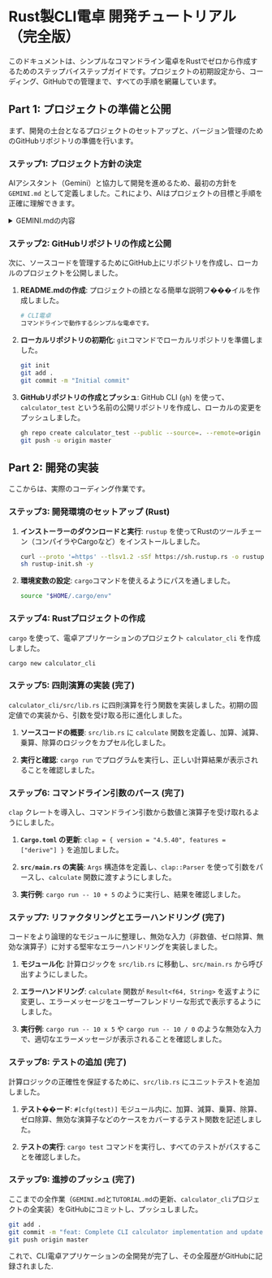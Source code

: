 # Rust製CLI電卓 開発チュートリアル（完全版）

このドキュメントは、シンプルなコマンドライン電卓をRustでゼロから作成するためのステップバイステップガイドです。プロジェクトの初期設定から、コーディング、GitHubでの管理まで、すべての手順を網羅しています。

## Part 1: プロジェクトの準備と公開

まず、開発の土台となるプロジェクトのセットアップと、バージョン管理のためのGitHubリポジトリの準備を行います。

### ステップ1: プロジェクト方針の決定

AIアシスタント（Gemini）と協力して開発を進めるため、最初の方針を `GEMINI.md` として定義しました。これにより、AIはプロジェクトの目標と手順を正確に理解できます。

<details>
<summary>GEMINI.mdの内容</summary>

```markdown
# Project: CLI Calculator in Rust

This document outlines the step-by-step plan for building a command-line interface (CLI) calculator application using Rust. The goal is to create a simple, yet robust, calculator that can perform basic arithmetic operations.

This plan is designed to be executed by an AI assistant.

## Development Plan

### 1. Project Setup
- **Action:** Initialize a new Rust project using Cargo.
- **Command:** `cargo new calculator_cli`
- **Verification:** Confirm that `Cargo.toml` and `src/main.rs` are created successfully.

### 2. Implement Addition
- **File:** `src/main.rs`
- **Action:** Write a simple function to add two numbers. For now, use hardcoded values.
- **Goal:** Verify the basic program structure and compilation.
- **Verification:** Run `cargo run` and check that the correct sum is printed to the console.

... (以降のステップも同様) ...
```
</details>

### ステップ2: GitHubリポジトリの作成と公開

次に、ソースコードを管理するためにGitHub上にリポジトリを作成し、ローカルのプロジェクトを公開しました。

1.  **README.mdの作成**:
    プロジェクトの顔となる簡単な説明フ���イルを作成しました。

    ```bash
    # CLI電卓
    コマンドラインで動作するシンプルな電卓です。
    ```

2.  **ローカルリポジトリの初期化**:
    `git`コマンドでローカルリポジトリを準備しました。

    ```bash
    git init
    git add .
    git commit -m "Initial commit"
    ```

3.  **GitHubリポジトリの作成とプッシュ**:
    GitHub CLI (`gh`) を使って、`calculator_test` という名前の公開リポジトリを作成し、ローカルの変更をプッシュしました。

    ```bash
    gh repo create calculator_test --public --source=. --remote=origin
    git push -u origin master
    ```

## Part 2: 開発の実装

ここからは、実際のコーディング作業です。

### ステップ3: 開発環境のセットアップ (Rust)

1.  **インストーラーのダウンロードと実行**:
    `rustup` を使ってRustのツールチェーン（コンパイラやCargoなど）をインストールしました。

    ```bash
    curl --proto '=https' --tlsv1.2 -sSf https://sh.rustup.rs -o rustup-init.sh
    sh rustup-init.sh -y
    ```

2.  **環境変数の設定**:
    `cargo`コマンドを使えるようにパスを通しました。

    ```bash
    source "$HOME/.cargo/env"
    ```

### ステップ4: Rustプロジェクトの作成

`cargo` を使って、電卓アプリケーションのプロジェクト `calculator_cli` を作成しました。

```bash
cargo new calculator_cli
```

### ステップ5: 四則演算の実装 (完了)

`calculator_cli/src/lib.rs` に四則演算を行う関数を実装しました。初期の固定値での実装から、引数を受け取る形に進化しました。

1.  **ソースコードの概要**:
    `src/lib.rs` に `calculate` 関数を定義し、加算、減算、乗算、除算のロジックをカプセル化しました。

2.  **実行と確認**:
    `cargo run` でプログラムを実行し、正しい計算結果が表示されることを確認しました。

### ステップ6: コマンドライン引数のパース (完了)

`clap` クレートを導入し、コマンドライン引数から数値と演算子を受け取れるようにしました。

1.  **`Cargo.toml` の更新**:
    `clap = { version = "4.5.40", features = ["derive"] }` を追加しました。

2.  **`src/main.rs` の実装**:
    `Args` 構造体を定義し、`clap::Parser` を使って引数をパースし、`calculate` 関数に渡すようにしました。

3.  **実行例**:
    `cargo run -- 10 + 5` のように実行し、結果を確認しました。

### ステップ7: リファクタリングとエラーハンドリング (完了)

コードをより論理的なモジュールに整理し、無効な入力（非数値、ゼロ除算、無効な演算子）に対する堅牢なエラーハンドリングを実装しました。

1.  **モジュール化**:
    計算ロジックを `src/lib.rs` に移動し、`src/main.rs` から呼び出すようにしました。

2.  **エラーハンドリング**:
    `calculate` 関数が `Result<f64, String>` を返すように変更し、エラーメッセージをユーザーフレンドリーな形式で表示するようにしました。

3.  **実行例**:
    `cargo run -- 10 x 5` や `cargo run -- 10 / 0` のような無効な入力で、適切なエラーメッセージが表示されることを確認しました。

### ステップ8: テストの追加 (完了)

計算ロジックの正確性を保証するために、`src/lib.rs` にユニットテストを追加しました。

1.  **テスト��ード**:
    `#[cfg(test)]` モジュール内に、加算、減算、乗算、除算、ゼロ除算、無効な演算子などのケースをカバーするテスト関数を記述しました。

2.  **テストの実行**:
    `cargo test` コマンドを実行し、すべてのテストがパスすることを確認しました。

### ステップ9: 進捗のプッシュ (完了)

ここまでの全作業（`GEMINI.md`と`TUTORIAL.md`の更新、`calculator_cli`プロジェクトの全実装）をGitHubにコミットし、プッシュしました。

```bash
git add .
git commit -m "feat: Complete CLI calculator implementation and update documentation"
git push origin master
```

これで、CLI電卓アプリケーションの全開発が完了し、その全履歴がGitHubに記録されました.